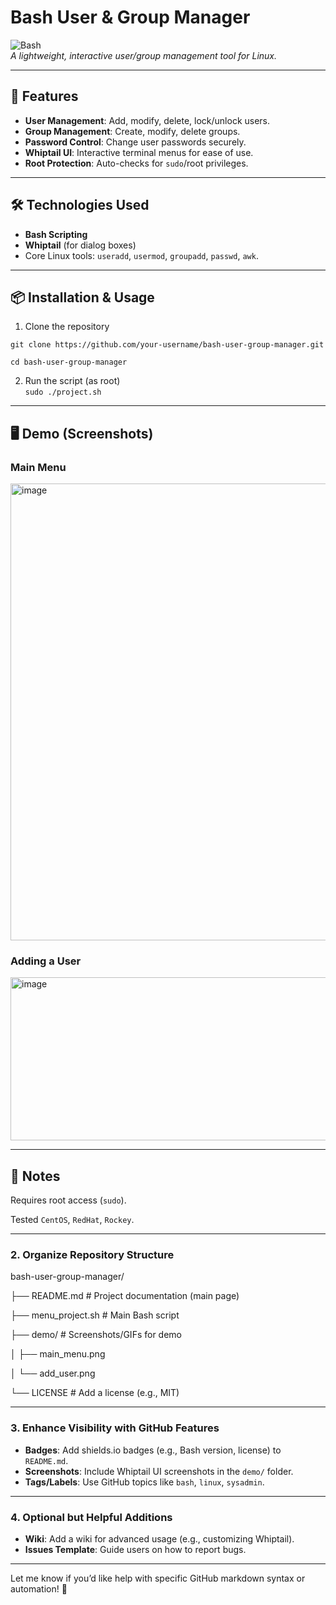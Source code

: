 # Bash User & Group Manager  

![Bash](https://img.shields.io/badge/Bash-4EAA25?style=for-the-badge&logo=gnu-bash&logoColor=white)  
*A lightweight, interactive user/group management tool for Linux.*  

---

## 🚀 Features  
- **User Management**: Add, modify, delete, lock/unlock users.  
- **Group Management**: Create, modify, delete groups.  
- **Password Control**: Change user passwords securely.  
- **Whiptail UI**: Interactive terminal menus for ease of use.  
- **Root Protection**: Auto-checks for `sudo`/root privileges.  

---

## 🛠️ Technologies Used  
- **Bash Scripting**  
- **Whiptail** (for dialog boxes)  
- Core Linux tools: `useradd`, `usermod`, `groupadd`, `passwd`, `awk`.  

---

## 📦 Installation & Usage  

1. Clone the repository

`git clone https://github.com/your-username/bash-user-group-manager.git`  

`cd bash-user-group-manager`  

2. Run the script (as root)  
`sudo ./project.sh`

---

## 🖥️ Demo (Screenshots)

### Main Menu

<img width="951" height="731" alt="image" src="https://github.com/user-attachments/assets/c6e5c621-0e8b-4003-afd0-ce9ff99a9ae5" />


### Adding a User

<img width="506" height="261" alt="image" src="https://github.com/user-attachments/assets/a3908111-8350-4710-a36a-1be8341398a3" />




---


## 📝 Notes
Requires root access (`sudo`).

Tested `CentOS`, `RedHat`, `Rockey`.

---

### **2. Organize Repository Structure**

bash-user-group-manager/

├── README.md # Project documentation (main page)

├── menu_project.sh # Main Bash script

├── demo/ # Screenshots/GIFs for demo

│ ├── main_menu.png

│ └── add_user.png

└── LICENSE # Add a license (e.g., MIT)

---

### **3. Enhance Visibility with GitHub Features**
- **Badges**: Add shields.io badges (e.g., Bash version, license) to `README.md`.  
- **Screenshots**: Include Whiptail UI screenshots in the `demo/` folder.  
- **Tags/Labels**: Use GitHub topics like `bash`, `linux`, `sysadmin`.  

---

### **4. Optional but Helpful Additions**
- **Wiki**: Add a wiki for advanced usage (e.g., customizing Whiptail).  
- **Issues Template**: Guide users on how to report bugs.  

---


Let me know if you’d like help with specific GitHub markdown syntax or automation! 🚀
